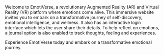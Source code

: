 Welcome to EmotiVerse, a revolutionary Augmented Reality (AR) and Virtual Reality (VR) platform where emotions come alive. This immersive website invites you to embark on a transformative journey of self-discovery, emotional intelligence, and wellness. It also has an interactive login interface which lets the user share their details. To help reflect on emotions, a journal option is also enabled to track thoughts, feeling and experiences.

Experience EmotiVerse today and embark on a transformative emotional journey.
